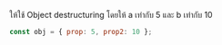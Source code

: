 ให้ใช้ Object destructuring โดยให้ a เท่ากับ 5 และ b เท่ากับ 10

```js
const obj = { prop: 5, prop2: 10 };
```